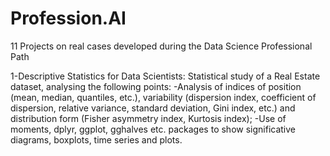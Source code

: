 # Profession.AI
11 Projects on real cases developed during the Data Science Professional Path

1-Descriptive Statistics for Data Scientists:
  Statistical study of a Real Estate dataset, analysing the following points:
  -Analysis of indices of position (mean, median, quantiles, etc.), variability (dispersion index, coefficient of dispersion, relative variance, standard deviation,        Gini index, etc.) and distribution form (Fisher asymmetry index, Kurtosis index);
  -Use of moments, dplyr, ggplot, gghalves etc. packages to show significative diagrams, boxplots, time series and plots.

